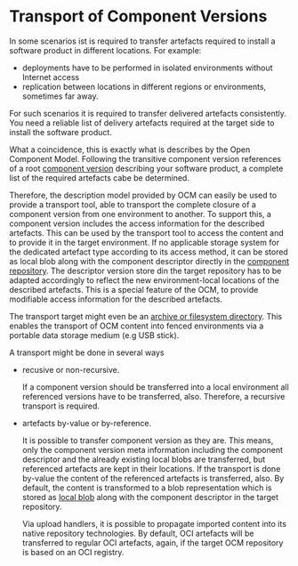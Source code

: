 # Transport of Component Versions

In some scenarios ist is required to transfer artefacts required to install a software product in different locations. For example:

* deployments have to be performed in isolated environments without Internet access
* replication between locations in different regions or environments, sometimes far away.

For such scenarios it is required to transfer delivered artefacts consistently.
You need a reliable list of delivery artefacts required at the target side to install
the software product.

What a coincidence, this is exactly what is describes by the Open Component Model.
Following the transitive component version references of a root [component version](component_versions.md) describing your software product, a complete list of the required artefacts cabe be determined.

Therefore, the description model provided by OCM can easily be used to provide
a transport tool, able to transport the complete closure of a component version from
one environment to another. To support this, a component version includes the
access information for the described artefacts. This can be used by the transport 
tool to access the content and to provide it in the target environment.
If no applicable storage system for the dedicated artefact type according to its
access method, it can be stored as local blob along with the component descriptor 
directly in the [component repository](component_repository.md).
The descriptor version store din the target repository has to be adapted accordingly 
to reflect the new environment-local locations of the described artefacts.
This is a special feature of the OCM, to provide modifiable access information for 
the described artefacts.

The transport target might even be an [archive or filesystem directory](../appendix/A/CTF/README.md).
This enables the transport of OCM content into fenced environments via a portable
data storage medium (e.g USB stick).

A transport might be done in several ways

- recusive or non-recursive.

  If a component version should be transferred into a local environment all
  referenced versions have to be transferred, also. Therefore, a recursive transport
  is required.

- artefacts by-value or by-reference.

  It is possible to transfer component version as they are. This means, only the 
  component version meta information including the component descriptor and the already existing local blobs are transferred, but referenced artefacts are kept in their locations.
  If the transport is done by-value the content of the referenced artefacts is transferred, also.
  By default, the content is transformed to a blob representation which is stored as [local blob](component_repository.md#local-blobs) along with the component descriptor in the target repository.

  Via upload handlers, it is possible to propagate imported content into its native
  repository technologies. By default, OCI artefacts will be transferred to regular OCI artefacts, again, if the target OCM repository is based on an OCI registry.